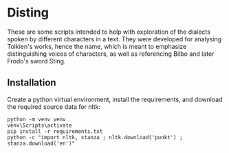 Disting
=======

These are some scripts intended to help with exploration of the dialects spoken by different characters in a text.
They were developed for analysing Tolkien's works, hence the name, which is meant to emphasize
distinguishing voices of characters, as well as referencing Bilbo and later Frodo's sword Sting.

Installation
------------

Create a python virtual environment, install the requirements, and download the required source data for nltk:
```
python -m venv venv
venv\Scripts\activate
pip install -r requirements.txt
python -c "import nltk, stanza ; nltk.download('punkt') ; stanza.download('en')"
```